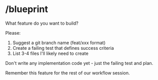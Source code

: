 # /blueprint

What feature do you want to build?

Please:
1. Suggest a git branch name (feat/xxx format)
2. Create a failing test that defines success criteria
3. List 3-4 files I'll likely need to create

Don't write any implementation code yet - just the failing test and plan.

Remember this feature for the rest of our workflow session.
